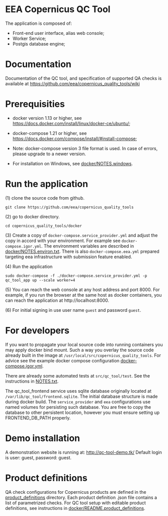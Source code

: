 # EEA Copernicus QC Tool

The application is composed of:
* Front-end user interface, alias web console;
* Worker Service;
* Postgis database engine;

# Documentation

Documentation of the QC tool, and specification of supported QA checks is available at https://github.com/eea/copernicus_quality_tools/wiki


# Prerequisities

* docker version 1.13 or higher, see https://docs.docker.com/install/linux/docker-ce/ubuntu/;
* docker-compose 1.21 or higher, see https://docs.docker.com/compose/install/#install-compose;

* Note: docker-compose version 3 file format is used. In case of errors, please upgrade to a newer version.

* For installation on Windows, see [docker/NOTES.windows](docker/NOTES.windows.md).

# Run the application

(1) clone the source code from github.

```
git clone https://github.com/eea/copernicus_quality_tools
```

(2) go to docker directory.

```
cd copernicus_quality_tools/docker
```

(3) Create a copy of `docker-compose.service_provider.yml` and adjust the copy in accord with your environment.  For example see `docker-compose.igor.yml`.  The environment variables are described in [docker/NOTES.environ.txt](docker/NOTES.environ.txt).  There is also `docker-compose.eea.yml` prepared targeting eea infrastructure with submission feature enabled.

(4) Run the application

```
sudo docker-compose -f ./docker-compose.service_provider.yml -p qc_tool_app up --scale worker=4
```

(5) You can reach the web console at any host address and port 8000.  For example, if you run the browser at the same host as docker containers, you can reach the application at http://localhost:8000. 

(6) For initial signing in use user name `guest` and password `guest`.


# For developers

If you want to propagate your local source code into running containers you may apply docker bind mount.
Such a way you overlay the source code already built in the image at `/usr/local/src/copernicus_quality_tools`.
For advice see the example docker compose configuration [docker-compose.igor.yml](docker/docker-compose.igor.yml).

There are already some automated tests at `src/qc_tool/test`.
See the instructions in [NOTES.txt](src/qc_tool/test/NOTES.txt).

The qc_tool_frontend service uses sqlite database originally located at `/var/lib/qc_tool/frontend.sqlite`.
The initial database structure is made during docker build.
The `service_provider` and `eea` configurations use named volumes for persisting such database.
You are free to copy the database to other persistent location, however you must ensure setting up FRONTEND_DB_PATH properly.

# Demo installation

A demonstration website is running at: http://qc-tool-demo.tk/ Default login is user: guest, password: guest.

# Product definitions

QA check configurations for Copernicus products are defined in the [product_definitions](product_definitions) directory. Each product definition .json file contains a list of parametrized checks. For QC tool setup with editable product definitions, see instructions in [docker/README.product_definitions](docker/README.product_definitions.md).
